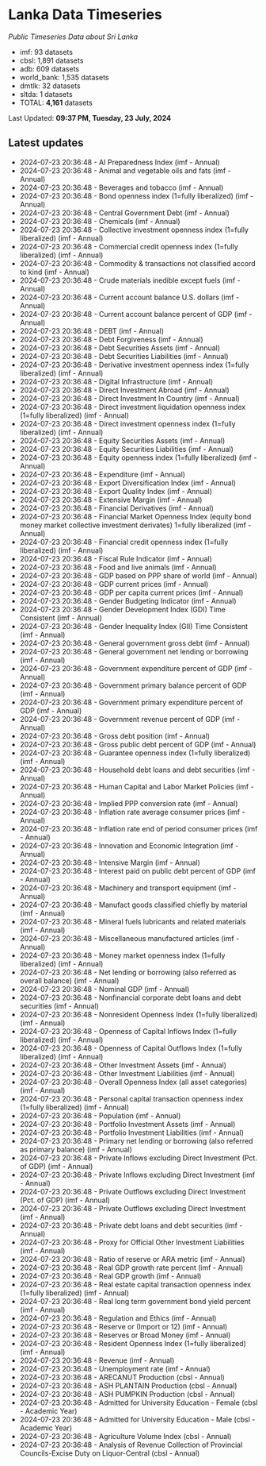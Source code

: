 # Lanka Data Timeseries
*Public Timeseries Data about Sri Lanka*

* imf: 93 datasets
* cbsl: 1,891 datasets
* adb: 609 datasets
* world_bank: 1,535 datasets
* dmtlk: 32 datasets
* sltda: 1 datasets
* TOTAL: **4,161** datasets

Last Updated: **09:37 PM, Tuesday, 23 July, 2024**

## Latest updates

* 2024-07-23 20:36:48 - AI Preparedness Index (imf - Annual)
* 2024-07-23 20:36:48 - Animal and vegetable oils and fats (imf - Annual)
* 2024-07-23 20:36:48 - Beverages and tobacco (imf - Annual)
* 2024-07-23 20:36:48 - Bond openness index (1=fully liberalized) (imf - Annual)
* 2024-07-23 20:36:48 - Central Government Debt (imf - Annual)
* 2024-07-23 20:36:48 - Chemicals (imf - Annual)
* 2024-07-23 20:36:48 - Collective investment openness index (1=fully liberalized) (imf - Annual)
* 2024-07-23 20:36:48 - Commercial credit openness index (1=fully liberalized) (imf - Annual)
* 2024-07-23 20:36:48 - Commodity & transactions not classified accord to kind (imf - Annual)
* 2024-07-23 20:36:48 - Crude materials inedible except fuels (imf - Annual)
* 2024-07-23 20:36:48 - Current account balance U.S. dollars (imf - Annual)
* 2024-07-23 20:36:48 - Current account balance percent of GDP (imf - Annual)
* 2024-07-23 20:36:48 - DEBT (imf - Annual)
* 2024-07-23 20:36:48 - Debt Forgiveness (imf - Annual)
* 2024-07-23 20:36:48 - Debt Securities Assets (imf - Annual)
* 2024-07-23 20:36:48 - Debt Securities Liabilities (imf - Annual)
* 2024-07-23 20:36:48 - Derivative investment openness index (1=fully liberalized) (imf - Annual)
* 2024-07-23 20:36:48 - Digital Infrastructure (imf - Annual)
* 2024-07-23 20:36:48 - Direct Investment Abroad (imf - Annual)
* 2024-07-23 20:36:48 - Direct Investment In Country (imf - Annual)
* 2024-07-23 20:36:48 - Direct investment liquidation openness index (1=fully liberalized) (imf - Annual)
* 2024-07-23 20:36:48 - Direct investment openness index (1=fully liberalized) (imf - Annual)
* 2024-07-23 20:36:48 - Equity Securities Assets (imf - Annual)
* 2024-07-23 20:36:48 - Equity Securities Liabilities (imf - Annual)
* 2024-07-23 20:36:48 - Equity openness index (1=fully liberalized) (imf - Annual)
* 2024-07-23 20:36:48 - Expenditure (imf - Annual)
* 2024-07-23 20:36:48 - Export Diversification Index (imf - Annual)
* 2024-07-23 20:36:48 - Export Quality Index (imf - Annual)
* 2024-07-23 20:36:48 - Extensive Margin (imf - Annual)
* 2024-07-23 20:36:48 - Financial Derivatives (imf - Annual)
* 2024-07-23 20:36:48 - Financial Market Openness Index (equity bond money market collective investment derivates) 1=fully liberalized (imf - Annual)
* 2024-07-23 20:36:48 - Financial credit openness index (1=fully liberalized) (imf - Annual)
* 2024-07-23 20:36:48 - Fiscal Rule Indicator (imf - Annual)
* 2024-07-23 20:36:48 - Food and live animals (imf - Annual)
* 2024-07-23 20:36:48 - GDP based on PPP share of world (imf - Annual)
* 2024-07-23 20:36:48 - GDP current prices (imf - Annual)
* 2024-07-23 20:36:48 - GDP per capita current prices (imf - Annual)
* 2024-07-23 20:36:48 - Gender Budgeting Indicator (imf - Annual)
* 2024-07-23 20:36:48 - Gender Development Index (GDI) Time Consistent (imf - Annual)
* 2024-07-23 20:36:48 - Gender Inequality Index (GII) Time Consistent (imf - Annual)
* 2024-07-23 20:36:48 - General government gross debt (imf - Annual)
* 2024-07-23 20:36:48 - General government net lending or borrowing (imf - Annual)
* 2024-07-23 20:36:48 - Government expenditure percent of GDP (imf - Annual)
* 2024-07-23 20:36:48 - Government primary balance percent of GDP (imf - Annual)
* 2024-07-23 20:36:48 - Government primary expenditure percent of GDP (imf - Annual)
* 2024-07-23 20:36:48 - Government revenue percent of GDP (imf - Annual)
* 2024-07-23 20:36:48 - Gross debt position (imf - Annual)
* 2024-07-23 20:36:48 - Gross public debt percent of GDP (imf - Annual)
* 2024-07-23 20:36:48 - Guarantee openness index (1=fully liberalized) (imf - Annual)
* 2024-07-23 20:36:48 - Household debt loans and debt securities (imf - Annual)
* 2024-07-23 20:36:48 - Human Capital and Labor Market Policies (imf - Annual)
* 2024-07-23 20:36:48 - Implied PPP conversion rate (imf - Annual)
* 2024-07-23 20:36:48 - Inflation rate average consumer prices (imf - Annual)
* 2024-07-23 20:36:48 - Inflation rate end of period consumer prices (imf - Annual)
* 2024-07-23 20:36:48 - Innovation and Economic Integration (imf - Annual)
* 2024-07-23 20:36:48 - Intensive Margin (imf - Annual)
* 2024-07-23 20:36:48 - Interest paid on public debt percent of GDP (imf - Annual)
* 2024-07-23 20:36:48 - Machinery and transport equipment (imf - Annual)
* 2024-07-23 20:36:48 - Manufact goods classified chiefly by material (imf - Annual)
* 2024-07-23 20:36:48 - Mineral fuels lubricants and related materials (imf - Annual)
* 2024-07-23 20:36:48 - Miscellaneous manufactured articles (imf - Annual)
* 2024-07-23 20:36:48 - Money market openness index (1=fully liberalized) (imf - Annual)
* 2024-07-23 20:36:48 - Net lending or borrowing (also referred as overall balance) (imf - Annual)
* 2024-07-23 20:36:48 - Nominal GDP (imf - Annual)
* 2024-07-23 20:36:48 - Nonfinancial corporate debt loans and debt securities (imf - Annual)
* 2024-07-23 20:36:48 - Nonresident Openness Index (1=fully liberalized) (imf - Annual)
* 2024-07-23 20:36:48 - Openness of Capital Inflows Index (1=fully liberalized) (imf - Annual)
* 2024-07-23 20:36:48 - Openness of Capital Outflows Index (1=fully liberalized) (imf - Annual)
* 2024-07-23 20:36:48 - Other Investment Assets (imf - Annual)
* 2024-07-23 20:36:48 - Other Investment Liabilities (imf - Annual)
* 2024-07-23 20:36:48 - Overall Openness Index (all asset categories) (imf - Annual)
* 2024-07-23 20:36:48 - Personal capital transaction openness index (1=fully liberalized) (imf - Annual)
* 2024-07-23 20:36:48 - Population (imf - Annual)
* 2024-07-23 20:36:48 - Portfolio Investment Assets (imf - Annual)
* 2024-07-23 20:36:48 - Portfolio Investment Liabilities (imf - Annual)
* 2024-07-23 20:36:48 - Primary net lending or borrowing (also referred as primary balance) (imf - Annual)
* 2024-07-23 20:36:48 - Private Inflows excluding Direct Investment (Pct. of GDP) (imf - Annual)
* 2024-07-23 20:36:48 - Private Inflows excluding Direct Investment (imf - Annual)
* 2024-07-23 20:36:48 - Private Outflows excluding Direct Investment (Pct. of GDP) (imf - Annual)
* 2024-07-23 20:36:48 - Private Outflows excluding Direct Investment (imf - Annual)
* 2024-07-23 20:36:48 - Private debt loans and debt securities (imf - Annual)
* 2024-07-23 20:36:48 - Proxy for Official Other Investment Liabilities (imf - Annual)
* 2024-07-23 20:36:48 - Ratio of reserve or ARA metric (imf - Annual)
* 2024-07-23 20:36:48 - Real GDP growth rate percent (imf - Annual)
* 2024-07-23 20:36:48 - Real GDP growth (imf - Annual)
* 2024-07-23 20:36:48 - Real estate capital transaction openness index (1=fully liberalized) (imf - Annual)
* 2024-07-23 20:36:48 - Real long term government bond yield percent (imf - Annual)
* 2024-07-23 20:36:48 - Regulation and Ethics (imf - Annual)
* 2024-07-23 20:36:48 - Reserve or (Import or 12) (imf - Annual)
* 2024-07-23 20:36:48 - Reserves or Broad Money (imf - Annual)
* 2024-07-23 20:36:48 - Resident Openness Index (1=fully liberalized) (imf - Annual)
* 2024-07-23 20:36:48 - Revenue (imf - Annual)
* 2024-07-23 20:36:48 - Unemployment rate (imf - Annual)
* 2024-07-23 20:36:48 - ARECANUT Production (cbsl - Annual)
* 2024-07-23 20:36:48 - ASH PLANTAIN Production (cbsl - Annual)
* 2024-07-23 20:36:48 - ASH PUMPKIN Production (cbsl - Annual)
* 2024-07-23 20:36:48 - Admitted for University Education - Female (cbsl - Academic Year)
* 2024-07-23 20:36:48 - Admitted for University Education - Male (cbsl - Academic Year)
* 2024-07-23 20:36:48 - Agriculture Volume Index (cbsl - Annual)
* 2024-07-23 20:36:48 - Analysis of Revenue Collection of Provincial Councils-Excise Duty on Liquor-Central (cbsl - Annual)